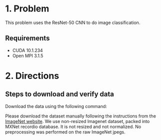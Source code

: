 # 1. Problem

This problem uses the ResNet-50 CNN to do image classification.

## Requirements
* CUDA 10.1.234
* Open MPI 3.1.5

# 2. Directions
## Steps to download and verify data
Download the data using the following command:

Please download the dataset manually following the instructions from the [ImageNet website](http://image-net.org/download). We use non-resized Imagenet dataset, packed into MXNet recordio database. It is not resized and not normalized. No preprocessing was performed on the raw ImageNet jpegs.

